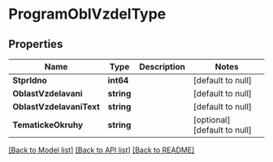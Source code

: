 # ProgramOblVzdelType

## Properties
Name | Type | Description | Notes
------------ | ------------- | ------------- | -------------
**StprIdno** | **int64** |  | [default to null]
**OblastVzdelavani** | **string** |  | [default to null]
**OblastVzdelavaniText** | **string** |  | [default to null]
**TematickeOkruhy** | **string** |  | [optional] [default to null]

[[Back to Model list]](../README.md#documentation-for-models) [[Back to API list]](../README.md#documentation-for-api-endpoints) [[Back to README]](../README.md)

